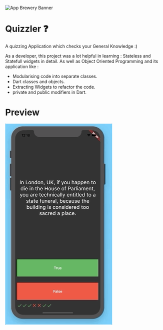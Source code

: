 ![App Brewery Banner](https://github.com/londonappbrewery/Images/blob/master/AppBreweryBanner.png)


# Quizzler ❓
A quizzing Application which checks your General Knowledge  :)

As a developer, this project was a lot helpful in learning :
Stateless and Statefull widgets in detail.
As well as Object Oriented Programming and its application like :
- Modularising code into separate classes.
- Dart classes and objects.
- Extracting Widgets to refactor the code.
- private and public modifiers in Dart.

# Preview
![Finished App](https://github.com/pawarhrishi21/Flutter-Applications-hp21/blob/master/quizzler-flutter/quizzler-demo.gif)

